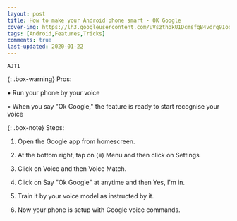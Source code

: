 ```yaml
---
layout: post
title: How to make your Android phone smart - OK Google
cover-img: https://lh3.googleusercontent.com/uVszthokU1DcmsfqB4vdrq9Ioghp9k_EOXIM9U6uA9PWJvaEwZEKUOImhFTGRrVd710jxYB5F1TlJMcG8Y6xw-49ISFDYIN3j6FS718CkxJVaPf53EkNw7rCTDGIEfId6YAXL05SWQFOwfaUp7EzMDHueE0z-JE7gD4T0WckIwSxRclTNYzRrZGol5tzD5cnQ3j0cfmyrspIsjEBDR6SRf-m9AAK6k6rSHwiwTIbUw_dQCSJjn84EOqWix7o1lOxkRCzMfIpfS7Qu290iy7fvWqBW20urs4SG0q8J5GH5AcrpVRwOM8B_uRvq8unDAnrOhuQMRMFhjAGgK-3vSNugARga6cv8IF1ZSR-uX4O8QUy_-uqIFr5N0b1LMIealJthQ2RYpnmI1NR1wFwchO-cEbuWUL75mu0Ssj1LpJezvFA3-i2ieeKT80Ou7D1U62bg_tz4TjtRCgccQQXkqtXqmZchKESo_obOgmOfK_8Lgz7MbenuMjh5esReC8A70SamPCI3Otk4_BmYau2Emu9acz4UBzzW6wfbjOSAcf_9BMKz7tNtnA4H8VpY8Zs9ck0llse1UqzszT5LchO9G6F1bMlmIpqINgGpX3uX9n5PuRxvk96TcHSSWuav3LKS2fOMpCYVH1HhL-MNoUpSJaDL0sOWdo1IsJhoW1v1emGfsFH31pA32xeJH3opg=s246-no
tags: [Android,Features,Tricks]
comments: true
last-updated: 2020-01-22
---
```


``AJT1``

{: .box-warning}
Pros:

• Run your phone by your voice

• When you say "Ok Google," the feature is ready to start recognise your voice


{: .box-note}
Steps:

1. Open the Google app from homescreen.

2. At the bottom right, tap on (≡) Menu and then click on Settings

3. Click on Voice and then Voice Match.

4. Click on Say "Ok Google" at anytime and then Yes, I'm in.

5. Train it by your voice model as instructed by it.

6. Now your phone is setup with Google voice commands.
